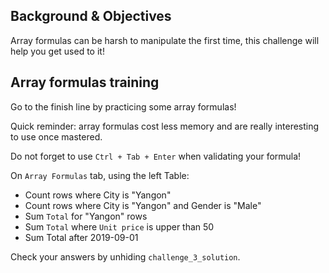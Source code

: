 ## Background & Objectives

Array formulas can be harsh to manipulate the first time, this challenge will help you get used to it!

## Array formulas training

Go to the finish line by practicing some array formulas!

Quick reminder: array formulas cost less memory and are really interesting to use once mastered.

Do not forget to use `Ctrl + Tab + Enter` when validating your formula!

On `Array Formulas` tab, using the left Table:

- Count rows where City is "Yangon"
- Count rows where City is "Yangon" and Gender is "Male"
- Sum `Total` for "Yangon" rows
- Sum `Total` where `Unit price` is upper than 50
- Sum Total after 2019-09-01

Check your answers by unhiding `challenge_3_solution`.
